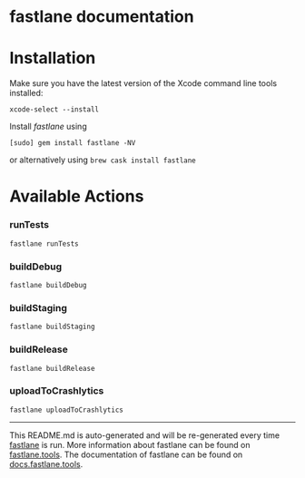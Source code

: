 fastlane documentation
================
# Installation

Make sure you have the latest version of the Xcode command line tools installed:

```
xcode-select --install
```

Install _fastlane_ using
```
[sudo] gem install fastlane -NV
```
or alternatively using `brew cask install fastlane`

# Available Actions
### runTests
```
fastlane runTests
```

### buildDebug
```
fastlane buildDebug
```

### buildStaging
```
fastlane buildStaging
```

### buildRelease
```
fastlane buildRelease
```

### uploadToCrashlytics
```
fastlane uploadToCrashlytics
```


----

This README.md is auto-generated and will be re-generated every time [fastlane](https://fastlane.tools) is run.
More information about fastlane can be found on [fastlane.tools](https://fastlane.tools).
The documentation of fastlane can be found on [docs.fastlane.tools](https://docs.fastlane.tools).
